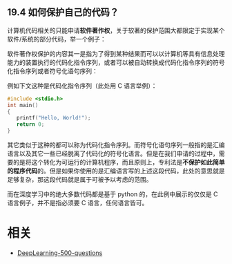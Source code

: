 

## 19.4 如何保护自己的代码？

计算机代码相关的只能申请**软件著作权**，关于软著的保护范围大都限定于实现某个软件/系统的部分代码，举一个例子：

软件著作权保护的内容其一是指为了得到某种结果而可以以计算机等具有信息处理能力的装置执行的代码化指令序列，或者可以被自动转换成代码化指令序列的符号化指令序列或者符号化语句序列：

例如下文这种是代码化指令序列（此处用 C 语言举例）：

```C
#include <stdio.h>
int main()
{
   printf("Hello, World!");
   return 0;
}
```

其它类似于这种的都可以称为代码化指令序列。而符号化语句序列一般指的是汇编语言以及其它一些已经脱离了代码化的符号化语言。但是在我们申请的过程中，需要的是将这个转化为可运行的计算机程序，而且原则上，专利法是**不保护如此简单的程序代码**的。但是如果你使用的是汇编语言写的上述这段代码，此处的意思就是足够复杂，那这段代码就是属于可被予以考虑的范围。

而在深度学习中的绝大多数代码都是基于 python 的，在此例中展示的仅仅是 C 语言例子，并不是指必须要 C 语言，任何语言皆可。





# 相关

- [DeepLearning-500-questions](https://github.com/scutan90/DeepLearning-500-questions)
